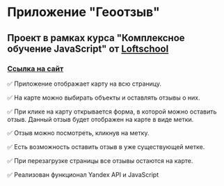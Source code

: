 # Приложение "Геоотзыв"

## Проект в рамках курса "Комплексное обучение JavaScript" от [Loftschool](https://loftschool.com/)

### [Ссылка на сайт](https://alexandr-lux.github.io/geo-review/)

:white_check_mark: Приложение отображает карту на всю страницу.

:white_check_mark: На карте можно выбирать объекты и оставлять отзывы о них.

:white_check_mark: При клике на карту открывается форма, в которой можно оставить отзыв. Данный отзыв будет отображен на карте в виде метки.

:white_check_mark: Отзыв можно посмотреть, кликнув на метку.

:white_check_mark: Есть возможность оставить отзыв в уже существующей метке.

:white_check_mark: При перезагрузке страницы все отзывы остаются на карте.

:white_check_mark: Реализован функционал Yandex API и JavaScript
